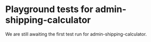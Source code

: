 # Playground tests for admin-shipping-calculator
We are still awaiting the first test run for admin-shipping-calculator.
